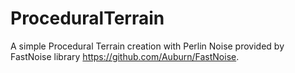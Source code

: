 # ProceduralTerrain
A simple Procedural Terrain creation with Perlin Noise provided by FastNoise library https://github.com/Auburn/FastNoise.
